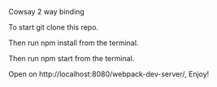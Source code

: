 Cowsay 2 way binding

To start git clone this repo.

Then run npm install from the terminal.

Then run npm start from the terminal.

Open on http://localhost:8080/webpack-dev-server/, Enjoy!
